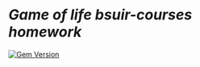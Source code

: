 ***Game of life bsuir-courses homework***
=========================================

[![Gem Version](https://badge.fury.io/rb/golife.svg)](http://badge.fury.io/rb/golife)
